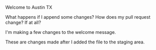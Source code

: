 Welcome to Austin TX

What happens if I append some changes?
How does my pull request change? If at all?

I'm making a few changes to the welcome message.

These are changes made after I added the file to the
staging area.
